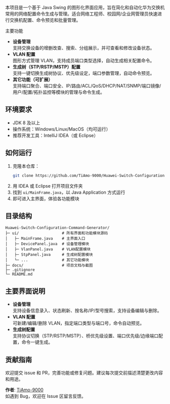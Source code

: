 本项目是一个基于 Java Swing 的图形化界面应用，旨在简化和自动化华为交换机常用的网络配置命令生成与管理。适合网络工程师、校园网/企业网管理员快速进行交换机配置、命令预览和批量管理。

主要功能

- **设备管理**  
  支持交换设备的增删改查、搜索、分组展示，并可查看和修改设备状态。
- **VLAN 配置**  
  图形方式管理 VLAN，支持成员端口类型选择，自动生成相关配置命令。
- **生成树（STP/RSTP/MSTP）配置**  
  支持一键切换生成树协议、优先级设定，端口参数管理，自动命令预览。
- **其它功能（可扩展）**  
  支持端口聚合、端口安全、IP/路由/ACL/QoS/DHCP/NAT/SNMP/端口镜像/用户/配置/拓扑监控等模块的管理与命令生成。

## 环境要求

- JDK 8 及以上
- 操作系统：Windows/Linux/MacOS（均可运行）
- 推荐开发工具：IntelliJ IDEA（或 Eclipse）

## 如何运行

1. 克隆本仓库：
   ```bash
   git clone https://github.com/TiAmo-9000/Huawei-Switch-Configuration-Command-Generator.git
   ```
2. 用 IDEA 或 Eclipse 打开项目文件夹
3. 找到 `ui/MainFrame.java`，以 Java Application 方式运行
4. 即可进入主界面，体验各功能模块

## 目录结构

```
Huawei-Switch-Configuration-Command-Generator/
├─ ui/                   # 所有界面和功能模块源码
│   ├─ MainFrame.java    # 主界面入口
│   ├─ DevicePanel.java  # 设备管理模块
│   ├─ VlanPanel.java    # VLAN配置模块
│   ├─ StpPanel.java     # 生成树配置模块
│   └─ ...               # 其它功能模块
├─ docs/                 # 项目文档与截图
├─ .gitignore
└─ README.md
```

## 主要界面说明

- **设备管理**  
  支持设备信息录入、状态刷新、按名称/IP/型号搜索，支持设备编辑与删除。
- **VLAN 配置**  
  可新建/编辑/删除 VLAN，指定端口类型与端口号，命令自动预览。
- **生成树配置**  
  支持协议切换（STP/RSTP/MSTP）、桥优先级设置、端口优先级/边缘端口配置，命令一键生成。

## 贡献指南

欢迎提交 issue 和 PR，完善功能或修复问题。建议每次提交前描述清楚更改内容和用途。

**作者**: [TiAmo-9000](https://github.com/TiAmo-9000)  
如遇到 Bug，欢迎在 Issue 区留言反馈。
